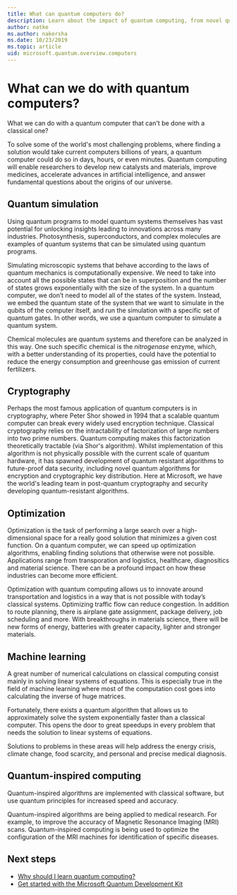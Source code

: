 ```yaml
---
title: What can quantum computers do?
description: Learn about the impact of quantum computing, from novel quantum algorithms to quantum inspired algorithms running on classical computers.
author: natke
ms.author: nakersha
ms.date: 10/23/2019
ms.topic: article
uid: microsoft.quantum.overview.computers
---
```


# What can we do with quantum computers?

What we can do with a quantum computer that can't be done with a classical one?

To solve some of the world's most challenging problems, where finding a solution would take current computers billions of years, a quantum computer could do so in days, hours, or even minutes. Quantum computing will enable researchers to develop new catalysts and materials, improve medicines, accelerate advances in artificial intelligence, and answer fundamental questions about the origins of our universe.

## Quantum simulation

Using quantum programs to model quantum systems themselves has vast potential for unlocking insights leading to innovations across many industries. Photosynthesis, superconductors, and complex molecules are examples of quantum systems that can be simulated using quantum programs.

Simulating microscopic systems that behave according to the laws of quantum mechanics is computationally expensive. We need to take into account all the possible states that can be in superposition and the number of states grows exponentially with the size of the system. In a quantum computer, we don’t need to model all of the states of the system. Instead, we embed the quantum state of the system that we want to simulate in the qubits of the computer itself, and run the simulation with a specific set of quantum gates. In other words, we use a quantum computer to simulate a quantum system.

Chemical molecules are quantum systems and therefore can be analyzed in this way. One such specific chemical is the _nitrogenase_ enzyme, which, with a better understanding of its properties, could have the potential to reduce the energy consumption and greenhouse gas emission of current fertilizers.

## Cryptography

Perhaps the most famous application of quantum computers is in cryptography, where Peter Shor showed in 1994 that a scalable quantum computer can break every widely used encryption technique.  Classical cryptography relies on the intractability of factorization of large numbers into two prime numbers.  Quantum computing makes this factorization theoretically tractable (via Shor's algorithm). Whilst implementation of this algorithm is not physically possible with the current scale of quantum hardware, it has spawned development of quantum resistant algorithms to future-proof data security, including novel quantum algorithms for encryption and cryptographic key distribution.  Here at Microsoft, we have the world's leading team in post-quantum cryptography and security developing quantum-resistant algorithms. 

## Optimization

Optimization is the task of performing a large search over a high-dimensional space for a really good solution that minimizes a given cost function.   On a quantum computer, we can speed up optimization algorithms, enabling finding solutions that otherwise were not possible. Applications range from transporation and logistics, healthcare, diagnositics and material science. There can be a profound impact on how these industries can become more efficient. 

Optimization with quantum computing allows us to innovate around transportation and logistics in a way that is not possible with today’s classical systems. Optimizing traffic flow can reduce congestion.  In addition to route planning, there is airplane gate assignment, package delivery, job scheduling and more.  With breakthroughs in materials science, there will be new forms of energy, batteries with greater capacity, lighter and stronger materials. 

## Machine learning

A great number of numerical calculations on classical computing consist mainly in solving linear systems of equations. This is especially true in the field of machine learning where most of the computation cost goes into calculating the inverse of huge matrices.

Fortunately, there exists a quantum algorithm that allows us to approximately solve the system exponentially faster than a classical computer. This opens the door to great speedups in every problem that needs the solution to linear systems of equations.

Solutions to problems in these areas will help address the energy crisis, climate change, food scarcity, and personal and precise medical diagnosis.

## Quantum-inspired computing

Quantum-inspired algorithms are implemented with classical software, but use quantum principles for increased speed and accuracy.

Quantum-inspired algorithms are being applied to medical research. For example, to improve the accuracy of Magnetic Resonance Imaging (MRI) scans. Quantum-inspired computing is being used to optimize the configuration of the MRI machines for identification of specific diseases.

## Next steps

* [Why should I learn quantum computing?](xref:microsoft.quantum.overview.why)
* [Get started with the Microsoft Quantum Development Kit](xref:microsoft.quantum.welcome)
